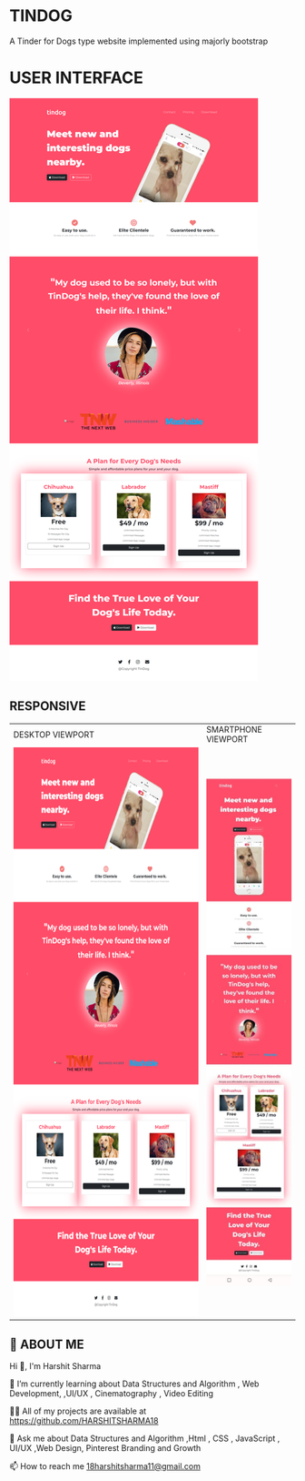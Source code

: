 
# TINDOG

A Tinder for Dogs type website implemented using majorly bootstrap


# USER INTERFACE

<img src="images/screenshot.png" alt="Alt text" title="DESKTOP VIEWPORT ">

## RESPONSIVE
<table>
  <tr>
    <td>DESKTOP VIEWPORT</td>
     <td>SMARTPHONE VIEWPORT</td>
  </tr>
  <tr>
    <td><img src="images/screenshot.png" alt="Alt text" title="DESKTOP VIEWPORT" width=450 height=1000 ></td>
    <td><img  src="images/Tindog_Phone.jpg" alt="Alt text" title="SMARTPHONE VIEWPORT"></td>
  </tr>
 </table>



## 🚀 ABOUT ME
Hi 👋, I'm Harshit Sharma

🌱 I’m currently learning about Data Structures and Algorithm , Web Development, ,UI/UX , Cinematography , Video Editing

👨‍💻 All of my projects are available at https://github.com/HARSHITSHARMA18

💬 Ask me about Data Structures and Algorithm ,Html , CSS , JavaScript , UI/UX ,Web Design, Pinterest Branding and Growth

📫 How to reach me 18harshitsharma11@gmail.com
